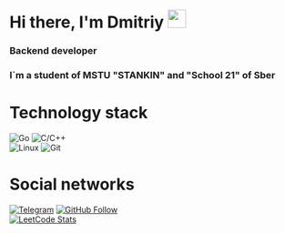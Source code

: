 <h1>Hi there, I'm Dmitriy
<img src="https://github.com/blackcater/blackcater/raw/main/images/Hi.gif" height="32"/></h1>
<h3>Backend developer</h3>
<h3>I`m a student of MSTU "STANKIN" and "School 21" of Sber</h3>
<h1>Technology stack</h1>

  
![Go](https://img.shields.io/badge/go-%2300ADD8.svg?style=for-the-badge&logo=go&logoColor=white)
![C/C++](https://img.shields.io/badge/c/c++-%2300599C.svg?style=for-the-badge&logo=c%2B%2B&logoColor=white)
<br/>
![Linux](https://img.shields.io/badge/Linux-FCC624?style=for-the-badge&logo=linux&logoColor=black)
![Git](https://img.shields.io/badge/git-%23F05033.svg?style=for-the-badge&logo=git&logoColor=white)
<h1>Social networks</h1>

[![Telegram](https://img.shields.io/static/v1?style=for-the-badge&logo=telegram&label=Telegram&message=exist03&color=blue&labelColor=black)](https://t.me/exist03)
[![GitHub Follow](https://img.shields.io/github/followers/exist03?label=follow&logo=github&style=for-the-badge&labelColor=black)](https://github.com/exist03)<br/>
[![LeetCode Stats](https://img.shields.io/badge/dynamic/json?style=for-the-badge&labelColor=black&color=darkorange&label=Solved&query=solvedOverTotal&url=https%3A%2F%2Fleetcode-badge.vercel.app%2Fapi%2Fusers%2Fexist03&logo=leetcode&logoColor=yellow)](https://leetcode.com/exist03/)

